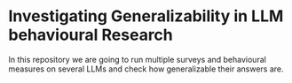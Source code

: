 # Investigating Generalizability in LLM behavioural Research

In this repository we are going to run multiple surveys and behavioural measures on several LLMs and check how generalizable their answers are. 

